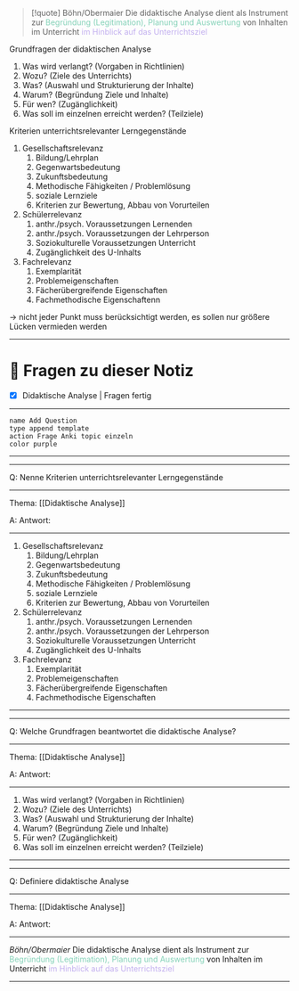 >[!quote] Böhn/Obermaier
>Die didaktische Analyse dient als Instrument zur <span style="color:#84d2b8">Begründung (Legitimation), Planung und Auswertung</span> von Inhalten im Unterricht <span style="color:#c2afef">im Hinblick auf das Unterrichtsziel</span>

Grundfragen der didaktischen Analyse

1. Was wird verlangt? (Vorgaben in Richtlinien)
2. Wozu? (Ziele des Unterrichts)
3. Was? (Auswahl und Strukturierung der Inhalte)
4. Warum? (Begründung Ziele und Inhalte)
5. Für wen? (Zugänglichkeit)
6. Was soll im einzelnen erreicht werden? (Teilziele)

Kriterien unterrichtsrelevanter Lerngegenstände
1. Gesellschaftsrelevanz
	1. Bildung/Lehrplan
	2. Gegenwartsbedeutung
	3. Zukunftsbedeutung
	4. Methodische Fähigkeiten / Problemlösung
	5. soziale Lernziele
	6. Kriterien zur Bewertung, Abbau von Vorurteilen
2. Schülerrelevanz
	1. anthr./psych. Voraussetzungen Lernenden
	2. anthr./psych. Voraussetzungen der Lehrperson
	3. Soziokulturelle Voraussetzungen Unterricht
	4. Zugänglichkeit des U-Inhalts
3. Fachrelevanz
	1. Exemplarität
	2. Problemeigenschaften
	3. Fächerübergreifende Eigenschaften
	4. Fachmethodische Eigenschaftenn

→ nicht jeder Punkt muss berücksichtigt werden, es sollen nur größere Lücken vermieden werden

___

# 🔎 Fragen zu dieser Notiz

- [x] Didaktische Analyse  | Fragen fertig

---
```button
name Add Question
type append template
action Frage Anki topic einzeln 
color purple
```
___
---

Q: Nenne Kriterien unterrichtsrelevanter Lerngegenstände
___
Thema: [[Didaktische Analyse]] 

A: Antwort: 
___
1. Gesellschaftsrelevanz
	1. Bildung/Lehrplan
	2. Gegenwartsbedeutung
	3. Zukunftsbedeutung
	4. Methodische Fähigkeiten / Problemlösung
	5. soziale Lernziele
	6. Kriterien zur Bewertung, Abbau von Vorurteilen
2. Schülerrelevanz
	1. anthr./psych. Voraussetzungen Lernenden
	2. anthr./psych. Voraussetzungen der Lehrperson
	3. Soziokulturelle Voraussetzungen Unterricht
	4. Zugänglichkeit des U-Inhalts
3. Fachrelevanz
	1. Exemplarität
	2. Problemeigenschaften
	3. Fächerübergreifende Eigenschaften
	4. Fachmethodische Eigenschaften
<!--ID: 1711802817426-->



___
---

Q: Welche Grundfragen beantwortet die didaktische Analyse?
___
Thema: [[Didaktische Analyse]] 

A: Antwort: 
___
1. Was wird verlangt? (Vorgaben in Richtlinien)
2. Wozu? (Ziele des Unterrichts)
3. Was? (Auswahl und Strukturierung der Inhalte)
4. Warum? (Begründung Ziele und Inhalte)
5. Für wen? (Zugänglichkeit)
6. Was soll im einzelnen erreicht werden? (Teilziele)
<!--ID: 1711802817435-->


___
---
 
Q: Definiere didaktische Analyse
___
Thema: [[Didaktische Analyse]] 

A: Antwort: 
___
_Böhn/Obermaier_
Die didaktische Analyse dient als Instrument zur <span style="color:#84d2b8">Begründung (Legitimation), Planung und Auswertung</span> von Inhalten im Unterricht <span style="color:#c2afef">im Hinblick auf das Unterrichtsziel</span>
<!--ID: 1711802817437-->


___





